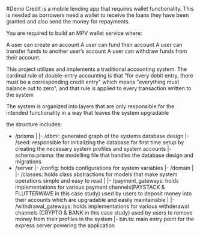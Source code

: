 #Demo Credit is a mobile lending app that requires wallet functionality. This is needed as borrowers need a wallet to receive the loans they have been granted and also send the money for repayments.


You are required to build an MPV wallet service where:

A user can create an account
A user can fund their account
A user can transfer funds to another user’s account
A user can withdraw funds from their account.

This project utilizes and implements a traditional accounting system. The cardinal rule of double-entry accounting is that "for every debit entry, there must be a corresponding credit entry" which means "everything must balance out to zero", and that rule is applied to every transaction written to the system

The system is organized into layers that are only responsible for the intended functionality in a way that leaves the system upgradable

the structure includes:

- /prisma
    |
    |- /dbml: generated graph of the systems database design
    |- /seed: responsible for initializing the database for first time setup by creating the necessary system profiles and system accounts
    |- schema.prisma: the modelling file that handles the database design and migrations    
- /server 
    |- /config: holds configurations for system variables
    |- /domain
    |    |- /classes: holds class abstractions for models that make system operations simple and easy to read
    |    |- /payment_gateways: holds implementations for various payment channels(PAYSTACK & FLUTTERWAVE in this case study) used by users to deposit money into their accounts which are upgradable and easily maintainable
    |    |- /withdrawal_gateways: holds implementations for various withderawal channels (CRYPTO & BANK in this case study) used by users to remove money from their profiles in the system
    |- bin.ts: main entry point for the express server powering the application